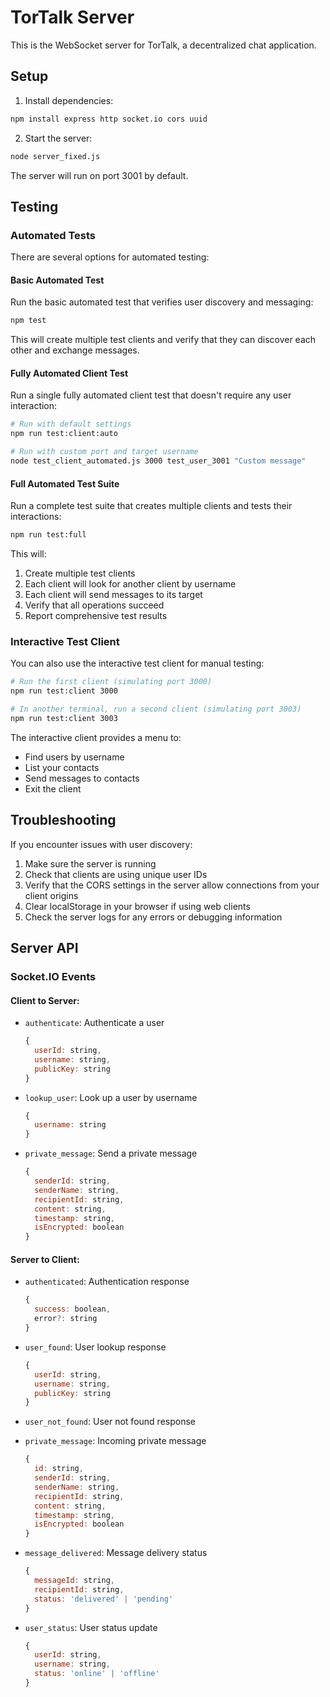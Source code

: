 # TorTalk Server

This is the WebSocket server for TorTalk, a decentralized chat application.

## Setup

1. Install dependencies:

```bash
npm install express http socket.io cors uuid
```

2. Start the server:

```bash
node server_fixed.js
```

The server will run on port 3001 by default.

## Testing

### Automated Tests

There are several options for automated testing:

#### Basic Automated Test

Run the basic automated test that verifies user discovery and messaging:

```bash
npm test
```

This will create multiple test clients and verify that they can discover each other and exchange messages.

#### Fully Automated Client Test

Run a single fully automated client test that doesn't require any user interaction:

```bash
# Run with default settings
npm run test:client:auto

# Run with custom port and target username
node test_client_automated.js 3000 test_user_3001 "Custom message"
```

#### Full Automated Test Suite

Run a complete test suite that creates multiple clients and tests their interactions:

```bash
npm run test:full
```

This will:
1. Create multiple test clients
2. Each client will look for another client by username
3. Each client will send messages to its target
4. Verify that all operations succeed
5. Report comprehensive test results

### Interactive Test Client

You can also use the interactive test client for manual testing:

```bash
# Run the first client (simulating port 3000)
npm run test:client 3000

# In another terminal, run a second client (simulating port 3003)
npm run test:client 3003
```

The interactive client provides a menu to:
- Find users by username
- List your contacts
- Send messages to contacts
- Exit the client

## Troubleshooting

If you encounter issues with user discovery:

1. Make sure the server is running
2. Check that clients are using unique user IDs
3. Verify that the CORS settings in the server allow connections from your client origins
4. Clear localStorage in your browser if using web clients
5. Check the server logs for any errors or debugging information

## Server API

### Socket.IO Events

#### Client to Server:

- `authenticate`: Authenticate a user
  ```javascript
  {
    userId: string,
    username: string,
    publicKey: string
  }
  ```

- `lookup_user`: Look up a user by username
  ```javascript
  {
    username: string
  }
  ```

- `private_message`: Send a private message
  ```javascript
  {
    senderId: string,
    senderName: string,
    recipientId: string,
    content: string,
    timestamp: string,
    isEncrypted: boolean
  }
  ```

#### Server to Client:

- `authenticated`: Authentication response
  ```javascript
  {
    success: boolean,
    error?: string
  }
  ```

- `user_found`: User lookup response
  ```javascript
  {
    userId: string,
    username: string,
    publicKey: string
  }
  ```

- `user_not_found`: User not found response

- `private_message`: Incoming private message
  ```javascript
  {
    id: string,
    senderId: string,
    senderName: string,
    recipientId: string,
    content: string,
    timestamp: string,
    isEncrypted: boolean
  }
  ```

- `message_delivered`: Message delivery status
  ```javascript
  {
    messageId: string,
    recipientId: string,
    status: 'delivered' | 'pending'
  }
  ```

- `user_status`: User status update
  ```javascript
  {
    userId: string,
    username: string,
    status: 'online' | 'offline'
  }
  ``` 